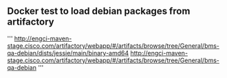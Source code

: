Docker test to load debian packages from artifactory
----------------------------------------------------
'''
http://engci-maven-stage.cisco.com/artifactory/webapp/#/artifacts/browse/tree/General/bms-qa-debian/dists/jessie/main/binary-amd64
http://engci-maven-stage.cisco.com/artifactory/webapp/#/artifacts/browse/tree/General/bms-qa-debian
'''
